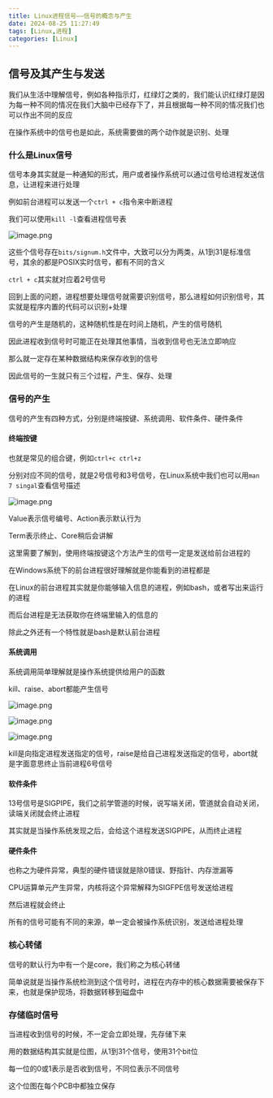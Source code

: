 ```yaml
---
title: Linux进程信号——信号的概念与产生
date: 2024-08-25 11:27:49
tags: [Linux,进程]
categories: [Linux]
---
```


## 信号及其产生与发送

我们从生活中理解信号，例如各种指示灯，红绿灯之类的，我们能认识红绿灯是因为每一种不同的情况在我们大脑中已经存下了，并且根据每一种不同的情况我们也可以作出不同的反应

在操作系统中的信号也是如此，系统需要做的两个动作就是识别、处理

### 什么是Linux信号

信号本身其实就是一种通知的形式，用户或者操作系统可以通过信号给进程发送信息，让进程来进行处理

例如前台进程可以发送一个```ctrl + c```指令来中断进程

我们可以使用`kill -l`查看进程信号表

![image.png](https://s2.loli.net/2024/08/25/4Wh6dGHwS72EVq8.png)

这些个信号存在`bits/signum.h`文件中，大致可以分为两类，从1到31是标准信号，其余的都是POSIX实时信号，都有不同的含义

`ctrl + c`其实就对应着2号信号

回到上面的问题，进程想要处理信号就需要识别信号，那么进程如何识别信号，其实就是程序内置的代码可以识别+处理

信号的产生是随机的，这种随机性是在时间上随机，产生的信号随机

因此进程收到信号时可能正在处理其他事情，当收到信号也无法立即响应

那么就一定存在某种数据结构来保存收到的信号

因此信号的一生就只有三个过程，产生、保存、处理

### 信号的产生

信号的产生有四种方式，分别是终端按键、系统调用、软件条件、硬件条件

#### 终端按键

也就是常见的组合键，例如`ctrl+c ctrl+z`

分别对应不同的信号，就是2号信号和3号信号，在Linux系统中我们也可以用`man 7 singal`查看信号描述

![image.png](https://s2.loli.net/2024/08/25/uMawOmkNhzgHWXr.png)

Value表示信号编号、Action表示默认行为

Term表示终止、Core稍后会讲解

这里需要了解到，使用终端按键这个方法产生的信号一定是发送给前台进程的

在Windows系统下的前台进程很好理解就是你能看到的进程都是

在Linux的前台进程其实就是你能够输入信息的进程，例如bash，或者写出来运行的进程

而后台进程是无法获取你在终端里输入的信息的

除此之外还有一个特性就是bash是默认前台进程

#### 系统调用

系统调用简单理解就是操作系统提供给用户的函数

kill、raise、abort都能产生信号

![image.png](https://s2.loli.net/2024/08/25/y8CaU2XBnIDoQFP.png)

![image.png](https://s2.loli.net/2024/08/25/VZIzYG6oDsLBikt.png)

![image.png](https://s2.loli.net/2024/08/25/sUxi4wOeqgmRSC3.png)

kill是向指定进程发送指定的信号，raise是给自己进程发送指定的信号，abort就是字面意思终止当前进程6号信号

#### 软件条件

13号信号是SIGPIPE，我们之前学管道的时候，说写端关闭，管道就会自动关闭，读端关闭就会终止进程

其实就是当操作系统发现之后，会给这个进程发送SIGPIPE，从而终止进程

#### 硬件条件

也称之为硬件异常，典型的硬件错误就是除0错误、野指针、内存泄漏等

CPU运算单元产生异常，内核将这个异常解释为SIGFPE信号发送给进程

然后进程就会终止

所有的信号可能有不同的来源，单一定会被操作系统识别，发送给进程处理

### 核心转储

信号的默认行为中有一个是core，我们称之为核心转储

简单说就是当操作系统检测到这个信号时，进程在内存中的核心数据需要被保存下来，也就是保护现场，将数据转移到磁盘中

### 存储临时信号

当进程收到信号的时候，不一定会立即处理，先存储下来

用的数据结构其实就是位图，从1到31个信号，使用31个bit位

每一位的0或1表示是否收到信号，不同位表示不同信号

这个位图在每个PCB中都独立保存

